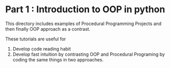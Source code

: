 # Part 1 : Introduction to OOP in python 
This directory includes examples of Procedural Programming Projects
and then finally OOP approach as a contrast. 

These tutorials are useful for 
1. Develop code reading habit
2. Develop fast intuition by contrasting OOP and Procedural Programing 
by coding the same things in two approaches. 


